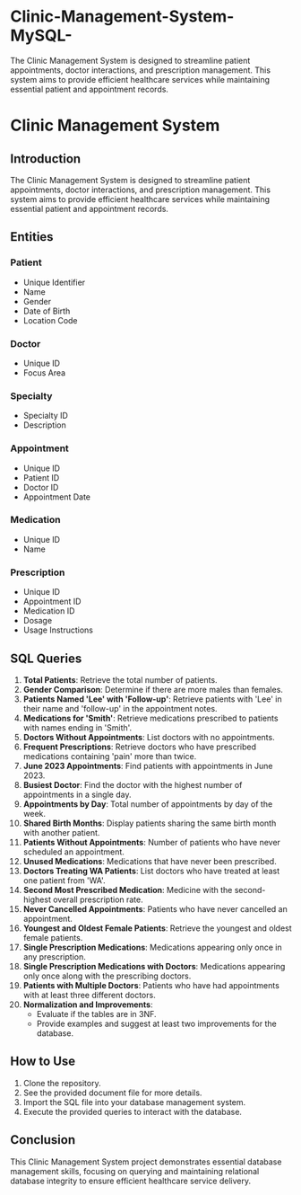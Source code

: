 # Clinic-Management-System-MySQL-
The Clinic Management System is designed to streamline patient appointments, doctor interactions, and prescription management. This system aims to provide efficient healthcare services while maintaining essential patient and appointment records.
# Clinic Management System

## Introduction
The Clinic Management System is designed to streamline patient appointments, doctor interactions, and prescription management. This system aims to provide efficient healthcare services while maintaining essential patient and appointment records.

## Entities

### Patient
- Unique Identifier
- Name
- Gender
- Date of Birth
- Location Code

### Doctor
- Unique ID
- Focus Area

### Specialty
- Specialty ID
- Description

### Appointment
- Unique ID
- Patient ID
- Doctor ID
- Appointment Date

### Medication
- Unique ID
- Name

### Prescription
- Unique ID
- Appointment ID
- Medication ID
- Dosage
- Usage Instructions

## SQL Queries

1. **Total Patients**: Retrieve the total number of patients.
2. **Gender Comparison**: Determine if there are more males than females.
3. **Patients Named 'Lee' with 'Follow-up'**: Retrieve patients with 'Lee' in their name and 'follow-up' in the appointment notes.
4. **Medications for 'Smith'**: Retrieve medications prescribed to patients with names ending in 'Smith'.
5. **Doctors Without Appointments**: List doctors with no appointments.
6. **Frequent Prescriptions**: Retrieve doctors who have prescribed medications containing 'pain' more than twice.
7. **June 2023 Appointments**: Find patients with appointments in June 2023.
8. **Busiest Doctor**: Find the doctor with the highest number of appointments in a single day.
9. **Appointments by Day**: Total number of appointments by day of the week.
10. **Shared Birth Months**: Display patients sharing the same birth month with another patient.
11. **Patients Without Appointments**: Number of patients who have never scheduled an appointment.
12. **Unused Medications**: Medications that have never been prescribed.
13. **Doctors Treating WA Patients**: List doctors who have treated at least one patient from 'WA'.
14. **Second Most Prescribed Medication**: Medicine with the second-highest overall prescription rate.
15. **Never Cancelled Appointments**: Patients who have never cancelled an appointment.
16. **Youngest and Oldest Female Patients**: Retrieve the youngest and oldest female patients.
17. **Single Prescription Medications**: Medications appearing only once in any prescription.
18. **Single Prescription Medications with Doctors**: Medications appearing only once along with the prescribing doctors.
19. **Patients with Multiple Doctors**: Patients who have had appointments with at least three different doctors.
20. **Normalization and Improvements**: 
    - Evaluate if the tables are in 3NF.
    - Provide examples and suggest at least two improvements for the database.

## How to Use
1. Clone the repository.
2. See the provided document file for more details.
3. Import the SQL file into your database management system.
4. Execute the provided queries to interact with the database.

## Conclusion
This Clinic Management System project demonstrates essential database management skills, focusing on querying and maintaining relational database integrity to ensure efficient healthcare service delivery.
